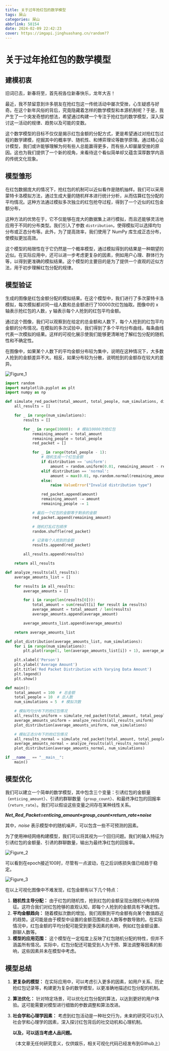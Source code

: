 ```yaml
---
title: 关于过年抢红包的数学模型
tags: 屎山
categories: 屎山
abbrlink: 58154
date: 2024-02-09 22:42:23
cover: https://imgapi.jinghuashang.cn/random?7
---
```


# 关于过年抢红包的数学模型

## 建模初衷

旧词已去，新春将至，首先祝各位新春快乐，龙年大吉！   

​     最近，我不禁留意到许多朋友在抢红包这一传统活动中屡次受挫，心生疑惑与好奇。在这个新年风俗的背后，究竟隐藏着怎样的数学模型和本源机制呢？于是，我产生了一个突发奇想的想法，希望通过构建一个专注于抢红包的数学模型，深入探讨这一活动的规律、趋势以及可能的变数。

<!--more-->

​     这个数学模型的目标不仅仅是揭示红包金额的分配方式，更是希望通过对抢红包过程的数学建模，挖掘其中的概率学、随机性、和博弈理论等数学原理。通过精心设计模型，我们或许能够理解为何有些人总能赢得更多，而有些人却屡屡受挫的原因。这也为我们提供了一个新的视角，来看待这个看似简单却又蕴含深厚数学内涵的传统文化现象。

## 模型雏形

​    在红包数据庞大的情况下，抢红包的机制可以近似看作是随机抽样。我们可以采用蒙特卡洛模拟方法，通过生成大量的随机样本进行统计分析，从而估算红包分配的平均情况。这种方法通过模拟多次独立的红包抢夺过程，得到了一个近似的红包金额分布，

​    这种方法的优势在于，它不仅能够在庞大的数据集上进行模拟，而且还能够灵活地应用于不同的分布类型。我们引入了参数 `distribution`，使得模拟可以选择均匀分布或正态分布等。此外，为了提高效率，我们使用了 NumPy 库生成正态分布，使模拟更加高效。

   这个模型的局限性在于它仍然是一个概率模型，通过模拟得到的结果是一种期望的近似。在实际应用中，还可以进一步考虑更复杂的因素，例如用户心理、群体行为等，以得到更准确的模拟结果。这个模型的主要目的是为了提供一个直观的近似方法，用于初步理解红包分配的规律。   



## 模型验证

生成的图像是红包金额分配的模拟结果。在这个模型中，我们进行了多次蒙特卡洛模拟，每次模拟都对同一组人数和总金额进行了10000次红包抽取。图像中的 x 轴表示抢红包的人数，y 轴表示每个人抢到的红包平均金额。

通过这个图像，我们可以观察到在给定的总金额和人数下，每个人抢到的红包平均金额的分布情况。在模拟的多次试验中，我们得到了多个平均分布曲线，每条曲线代表一次模拟的结果。这样的可视化展示使我们能够更清晰地了解红包分配的随机性和不确定性。

在图像中，如果某个人数下的平均金额分布较为集中，说明在这种情况下，大多数人抢到的金额差异不大。相反，如果分布较为分散，说明抢到的金额存在较大的差异。

![Figure_1](Figure_1.png)

```py
import random
import matplotlib.pyplot as plt
import numpy as np

def simulate_red_packet(total_amount, total_people, num_simulations, distribution='uniform'):
    all_results = []

    for _ in range(num_simulations):
        results = []

        for _ in range(10000):  # 模拟10000次抢红包
            remaining_amount = total_amount
            remaining_people = total_people
            red_packet = []

            for _ in range(total_people - 1):
                # 随机生成一个红包金额
                if distribution == 'uniform':
                    amount = random.uniform(0.01, remaining_amount - remaining_people * 0.01)
                elif distribution == 'normal':
                    amount = max(0.01, np.random.normal(remaining_amount / remaining_people, 1))
                else:
                    raise ValueError("Invalid distribution type")

                red_packet.append(amount)
                remaining_amount -= amount
                remaining_people -= 1

            # 最后一个红包的金额等于剩余的金额
            red_packet.append(remaining_amount)

            # 随机打乱红包顺序
            random.shuffle(red_packet)

            # 记录每个人抢到的金额
            results.append(red_packet)

        all_results.append(results)

    return all_results

def analyze_results(all_results):
    average_amounts_list = []

    for results in all_results:
        average_amounts = []

        for i in range(len(results[0])):
            total_amount = sum(result[i] for result in results)
            average_amount = total_amount / len(results)
            average_amounts.append(average_amount)

        average_amounts_list.append(average_amounts)

    return average_amounts_list

def plot_distribution(average_amounts_list, num_simulations):
    for i in range(num_simulations):
        plt.plot(range(1, len(average_amounts_list[i]) + 1), average_amounts_list[i], label=f'Simulation {i + 1}')

    plt.xlabel('Person')
    plt.ylabel('Average Amount')
    plt.title('Red Packet Distribution with Varying Data Amount')
    plt.legend()
    plt.show()

def main():
    total_amount = 100  # 总金额
    total_people = 10  # 总人数
    num_simulations = 5  # 模拟次数

    # 模拟均匀分布下的抢红包情况
    all_results_uniform = simulate_red_packet(total_amount, total_people, num_simulations, distribution='uniform')
    average_amounts_uniform = analyze_results(all_results_uniform)
    plot_distribution(average_amounts_uniform, num_simulations)

    # 模拟正态分布下的抢红包情况
    all_results_normal = simulate_red_packet(total_amount, total_people, num_simulations, distribution='normal')
    average_amounts_normal = analyze_results(all_results_normal)
    plot_distribution(average_amounts_normal, num_simulations)

if __name__ == "__main__":
    main()

```



## 模型优化

我们可以建立一个简单的数学模型，其中包含三个变量：引诱红包的金额量（`enticing_amount`）、引诱的群聊数量（`group_count`）、和最终净红包的回报率（`return_rate`）。我们可以假设这些变量之间存在某种线性关系。



***Net_Red_Packet=enticing_amount×group_count×return_rate+noise***



其中，*noise* 表示模型中的随机噪声，可以包含一些不可预测的因素。

为了使用神经网络构建模型，我们可以将其视为一个回归问题。我们的输入特征为引诱红包的金额量、引诱的群聊数量，输出为最终净红包的回报率。



![Figure_2](Figure_3.png)

可以看到在epoch接近100时，尽管有一点波动，在之后训练损失值已经趋于稳定。

![Figure_3](Figure_2.png)

在以上可视化图像中不难发现，红包金额有以下几个特点：

1. **随机性主导分配：** 由于红包的随机性，抢到红包的金额呈现出随机分布的特征。这符合我们对红包抢够的直观认知，即每个人抢到的金额具有不确定性。
2. **平均金额趋向：** 随着模拟次数的增加，我们观察到平均金额有向某个数值趋近的趋势。这可能是由于模型中设置的金额范围和总人数等参数导致的。在实际情况中，红包金额的平均分配可能受到更多因素的影响，例如红包金额设置、群聊人数等。
3. **模型的应用范围：** 这个模型在一定程度上反映了红包随机分配的特性，但并不涵盖所有情况。实际中，红包分配还可能受到人为干预、算法调整等因素的影响，这些因素并未在模型中考虑。

## 模型总结

1. **更复杂的模型：** 在实际应用中，可以考虑引入更多的因素，如用户关系、历史抢红包记录等，构建更为复杂的数学模型，以更准确地描述红包分配的机制。

2. **算法优化：** 针对特定场景，可以优化红包分配的算法，以达到更好的用户体验。这可能需要对模型进行细致的参数调整和算法改进。

3. **社会学和心理学因素：** 考虑到红包活动是一种社交行为，未来的研究可以引入社会学和心理学的因素，深入探讨红包背后的社交动机和心理机制。

   **以及，可以适当考虑人品问题。**

   （本文章无任何研究意义，仅供娱乐，相关可视化代码已经发布到Github上）

